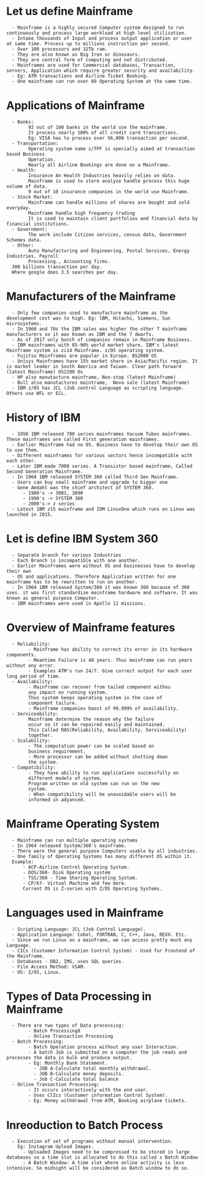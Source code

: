 # Let us define Mainframe
      - Mainframe is a highly secured Computer system designed to run continuously and process large workload at high level utilization.
      - Intake thousands of Input and process output application or user at same time. Process up to millions instruction per second.
      - Over 100 processors and 32Tb ram.
      - They are also known as Big Iron or dinosaurs.
      - They are central form of computing and not distributed.
      - Mainframes are used for Commercial databases, Transaction, servers, Application which require greater security and availability.
      - Eg: ATM transactions and Airline Ticket Booking.
      - One mainframe can run over 60 Operating System at the same time.

# Applications of Mainframe
      - Banks:
            92 out of 100 banks in the world use the mainframe.
            It process nearly 100% of all credit card transactions.
            Eg: VISA has to process over 56,000 transaction per second.
      - Transportation:
            Operating system name z/TPF is specially aimed at transaction based Business
            Operation.
            Nearly all Airline Bookings are done on a Mainframe.
      - Health:
            Insurance An Health Industries heavily relies on data.
            Mainframe is used to store analyze handle process this huge volume of data.
            9 out of 10 insurance companies in the world use Mainframe.
      - Stock Market:
            Mainframe can handle millions of shares are bought and sold everyday.
            Mainframe handle high frequency trading
            It is used to maintain client portfolios and financial data by financial institutions.
      - Government:
            The work include Citizen services, census data, Government Schemes data.
      - Other:
            Auto Manufacturing and Engineering, Postal Services, Energy Industries. Payroll
            Processing., Accounting firms.
      300 billions transaction per day.
      Where google does 3.5 searches per day.

# Manufacturers of the Mainframe
      - Only few companies used to manufacture mainframe as the development cost was to high. Eg: lBM, Hitachi, Siemens, Sun microsystems.
      - In 1960 and 70s the IBM sales was higher the other 7 mainframe manufacturers so it was known as IBM and the 7 dwarfs.
      - As of 2017 only bunch of companies remain in Mainframe Business.
      - IBM mainframes with 85-90% world market share. IBM's latest Mainframe system is zi14 Mainframe. z/OS operating system.
      - Fujitsu Mainframes are popular in Europe. BS2000 OS
      - Unisys Mainframes have 15% market share in Asia/Pacific region. It is market leader in South America and Taiwan. Clear path forward (latest Mainframe) OS2200 Os
      - HP also manutacture mainframe, Non-stop (latest Mainframe)
      - Bull also manutactures maintrame,  Nova sale (latest Mainframe)
      - IBM z/0S has JCL (Job control Language as scripting language. Others use WFL or ECL.

# History of IBM
      - 1950 1BM released 700 series mainframes Vacuum Tubes mainframes. These mainframes are called First generation mainframes.
      - Earlier Mainframe had no OS. Business have to develop their own OS to use them.
      - Different mainframes for various sectors hence incompatible with each other.
      - Later 1BM made 7000 series. A Transistor based mainframe, Called Second Generation Mainframe.
      - In 1964 1BM released SYSTEM 360 called Third Gen Mainframe.
      - Users can buy small mainframe and upgrade to bigger one
      - Gene Amdahl was the chief architect of SYSTEM 360.
          - 1980's -> 3081, 3090
          - 1990's -> SYSTEM 360
          - 2000's-> z series
      - Latest 1BM z15 mainframe and IDM LinuxOne which runs on Linux was launched in 2015.

# Let is define IBM System 360
      - Separate branch for various Industries
      - Each Branch is incompatible with one another.
      - Earlier Mainframes were without OS and businesses have to develop their own
      - OS and applications. Therefore Application written for one mainframe has to be rewritten to run on another.
      - In 1964 1BM released System/360 it was known 360 because of 360 uses. it was first standardize mainframe hardware and software. It was known as general purpose Computer.
      - 1BM mainframes were used in Apollo 11 missions.

# Overview of Mainframe features
      - Reliability:
            - Mainframe has ability to correct its error in its hardware components.
            - Meantime Failure is 40 years. Thus mainframe can run years without any error.
            - Examples ATM's run 24/7. Give correct output for each user long period of time.
      - Availability:
            - Mainframe can recover from tailed component withou
            any impact on running system.
            Thus system keeps operating system in the case of
            component tailure.
            - Mainframe companies boost of 99.999% of availability.
      - Serviceability:
            Mainframe determine the reason why the failure
            occur so it can be repaired easily and maintained.
            This Called RAS(Reliability, Availability, Serviceability)
            together.
      - Scalability:
            - The computation power can be scaled based on
            business requirement.
            - More processor can be added without shutting down
            the system.
      - Compatibility:
            - They have ability to run applications successfully on
            different models of system.
            Program written on old system can run on the new
            system.
            - When compatibility will be unavoidable users will be
            informed in adyanced.

      
# Mainframe Operating System
      - Mainframe can run multiple operating systems
      - In 1964 released System/360's mainframe.
      - There were the general purpose Computers usable by all industries.
      - One family of Operating Systems has many different OS within it.
      Example:
          - ACP-Airline Control Operating System.
          - DOS/360- Disk Operating system
          - TSS/360 - Time Sharing Operating System.
          - CP/67- Virtual Machine and few more.
          Current OS is Z-series with Z/OS Operating Systems.
          
# Languages used in Mainframe
      - Scripting Language: JCL (Job Control Language).
      - Application Language: Cobol, FORTRAN, C, C++, Java, REXX. Etc.
      - Since we run Linux on a mainframe, we can access pretty much any Language.
      - CICs (Customer Information Control System) - Used for Frontend of the Mainframe.
      - Databases - DB2, IMS, uses SQL queries.
      - File Access Method: VSAM.
      - OS: Z/OS, Linux.
      
# Types of Data Processing in Mainframe
      - There are two types of Data processing:
            - Batch Processing8
            - Online Transaction Processing
      - Batch Processing:
            - Batch Operation process without any user Interaction.
            - A batch Job is submitted on a computer the job reads and processes the data in bulk and produce output.
            - Eg: Monthly Bank Statement.
              - JOB A-Calculate total monthly withdrawal.
              - JOB B-Calculate money deposits.
              - Job C-Calculate total balance
      - Online Transaction Processing:
            - It occurs interactively with the end user.
            - Uses ClIcs (Customer information Control System).
            - Eg: Money withdrawal from ATM, Booking airplane tickets.
      
# Inreoduction to Batch Process
      - Execution of set of programs without manual intervention.
        Eg: Instagram Upload Images.
          - Uploaded Images need to be compressed to be stored in large databases so a time slot is allocated to do this called s Batch Window
          - A Batch Window: A time slot where online activity is less intensive. So midnight will be considered as Batch window to do so.
